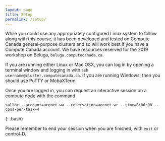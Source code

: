 ```yaml
---
layout: page
title: Setup
permalink: /setup/
---
```


While you could use any appropriately configured Linux system to follow along with
this course, it has been developed and tested on Compute Canada general-purpose
clusters and so will work best if you have a Compute Canada account. We have
resources reserved for the 2019 workshop on Béluga, `beluga.computecanada.ca`.

If you are running either Linux or Mac OSX, you can log in by opening a terminal
window and logging in with `ssh username@cluster.computecanada.ca`. If you are
running Windows, then you should use PuTTY or MobaXTerm.

Once you are logged in, you can request an interactive session on a compute node with the command

~~~
salloc --account=acenet-wa --reservation=acenet-wr --time=8:00:00 --cpus-per-task=4 
~~~
{: .bash}

Please remember to end your session when you are finished, with `exit` or control-D.

